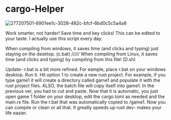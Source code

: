 # cargo-Helper

![277207501-6901ee1c-3028-482c-bfcf-6bd0c5c5a4a8](https://github.com/ChessLogical/CargoHelper/assets/169053333/1d952b76-7d16-4369-8fd8-6a5a4c37b3c2)


Work smarter, not harder! Save time and key clicks! This can be edited to your taste. I actually use this script every day.

When compiling from windows, it saves time (and clicks and typing) just staying on the desktop. (c.bat)
/////
When compiling from Linux, it saves time (and clicks and typing) by compiling from this file!  (D.sh)

Update- r.bat is a bit more refined. For eample, place r.bat on your windows desktop. Run it. Hit option 1 to create a new rust project. For example, if you type game1 it will create a directory called game1 and populate it with the rust project files. ALSO, the batch file will copy itself into game1. In the previous ver, you had to cut and paste. Now that it is automatic, you just open game 1 folder on your desktop, edit the cargo.toml as needed and the main.rs file. Run the r.bat that was automatically copied to /game1.  Now you can compile or clean or all that. It greatly speeds up rust dev- makes your life easier. 

